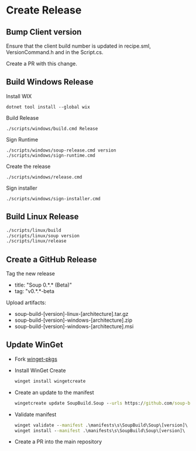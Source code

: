 # Create Release

## Bump Client version
Ensure that the client build number is updated in recipe.sml, VersionCommand.h and in the Script.cs.

Create a PR with this change.

## Build Windows Release

Install WIX
```
dotnet tool install --global wix
```

Build Release
```
./scripts/windows/build.cmd Release
```

Sign Runtime
```
./scripts/windows/soup-release.cmd version
./scripts/windows/sign-runtime.cmd
```

Create the release
```
./scripts/windows/release.cmd
```

Sign installer
```
./scripts/windows/sign-installer.cmd
```

## Build Linux Release
```cmd
./scripts/linux/build
./scripts/linux/soup version
./scripts/linux/release
```

## Create a GitHub Release
Tag the new release
* title: "Soup 0.\*.\* (Beta)"
* tag: "v0.\*.\*-beta

Upload artifacts:
* soup-build-[version]-linux-[architecture].tar.gz
* soup-build-[version]-windows-[architecture].zip
* soup-build-[version]-windows-[architecture].msi

## Update WinGet
* Fork [winget-pkgs](https://github.com/microsoft/winget-pkgs)
* Install WinGet Create

    ```cmd
    winget install wingetcreate
    ```
* Create an update to the manifest
    
    ```cmd
    wingetcreate update SoupBuild.Soup --urls https://github.com/soup-build/soup/releases/download/v[version]/soup-build-[version]-windows-x64.msi -v [version]
    ```
* Validate manifest

    ```cmd
    winget validate --manifest .\manifests\s\SoupBuild\Soup\[version]\
    winget install --manifest .\manifests\s\SoupBuild\Soup\[version]\
    ```
* Create a PR into the main repository